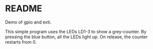# README

Demo of gpio and exti.

This simple program uses the LEDs LD1-3 to show a grey-counter.
By pressing the blue button, all the LEDs light up. On release, the counter restarts from 0.
